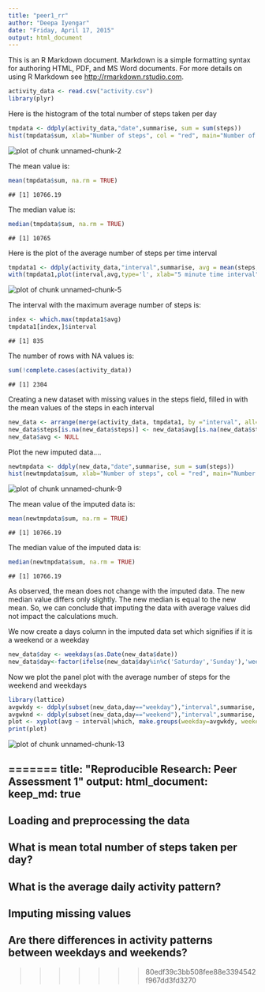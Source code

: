 ```yaml
---
title: "peer1_rr"
author: "Deepa Iyengar"
date: "Friday, April 17, 2015"
output: html_document
---
```


This is an R Markdown document. Markdown is a simple formatting syntax for authoring HTML, PDF, and MS Word documents. For more details on using R Markdown see <http://rmarkdown.rstudio.com>.



```r
activity_data <- read.csv("activity.csv")
library(plyr)
```
Here is the histogram of the total number of steps taken per day


```r
tmpdata <- ddply(activity_data,"date",summarise, sum = sum(steps))
hist(tmpdata$sum, xlab="Number of steps", col = "red", main="Number of steps per day")
```

![plot of chunk unnamed-chunk-2](figure/unnamed-chunk-2-1.png) 

The mean value is:


```r
mean(tmpdata$sum, na.rm = TRUE)
```

```
## [1] 10766.19
```
The median value is:


```r
median(tmpdata$sum, na.rm = TRUE)
```

```
## [1] 10765
```
Here is the plot of the average number of steps per time interval

```r
tmpdata1 <- ddply(activity_data,"interval",summarise, avg = mean(steps, na.rm=TRUE))
with(tmpdata1,plot(interval,avg,type='l', xlab="5 minute time interval",ylab="Average steps"))
```

![plot of chunk unnamed-chunk-5](figure/unnamed-chunk-5-1.png) 

The interval with the maximum average number of steps is:

```r
index <- which.max(tmpdata1$avg)
tmpdata1[index,]$interval
```

```
## [1] 835
```
The number of rows with NA values is:

```r
sum(!complete.cases(activity_data))
```

```
## [1] 2304
```
Creating a new dataset with missing values in the steps field, filled in with the mean values of the steps in each interval

```r
new_data <- arrange(merge(activity_data, tmpdata1, by ="interval", all=TRUE), date)
new_data$steps[is.na(new_data$steps)] <- new_data$avg[is.na(new_data$steps)]
new_data$avg <- NULL
```
Plot the new imputed data....

```r
newtmpdata <- ddply(new_data,"date",summarise, sum = sum(steps))
hist(newtmpdata$sum, xlab="Number of steps", col = "red", main="Number of steps per day (imputed data)")
```

![plot of chunk unnamed-chunk-9](figure/unnamed-chunk-9-1.png) 

The mean value of the imputed data is:


```r
mean(newtmpdata$sum, na.rm = TRUE)
```

```
## [1] 10766.19
```
The median value of the imputed data is:


```r
median(newtmpdata$sum, na.rm = TRUE)
```

```
## [1] 10766.19
```

As observed, the mean does not change with the imputed data. The new median value differs only slightly. The new median is equal to the new mean. So, we can conclude that imputing the data with average values did not impact the calculations much.

We now create a days column in the imputed data set which signifies if it is a weekend or a weekday

```r
new_data$day <- weekdays(as.Date(new_data$date))
new_data$day<-factor(ifelse(new_data$day%in%c('Saturday','Sunday'),'weekend','weekday'))
```

Now we plot the panel plot with the average number of steps for the weekend and weekdays 

```r
library(lattice)
avgwkdy <- ddply(subset(new_data,day=="weekday"),"interval",summarise, avg = mean(steps, na.rm=TRUE))
avgwknd <- ddply(subset(new_data,day=="weekend"),"interval",summarise, avg = mean(steps, na.rm=TRUE))
plot <- xyplot(avg ~ interval|which, make.groups(weekday=avgwkdy, weekend=avgwknd),xlab = "interval", ylab="average steps", type = "l",main = "Average Steps by Interval", layout = c(1, 2))
print(plot)
```

![plot of chunk unnamed-chunk-13](figure/unnamed-chunk-13-1.png) 

                        

=======
title: "Reproducible Research: Peer Assessment 1"
output: 
  html_document:
    keep_md: true
---


## Loading and preprocessing the data



## What is mean total number of steps taken per day?



## What is the average daily activity pattern?



## Imputing missing values



## Are there differences in activity patterns between weekdays and weekends?
>>>>>>> 80edf39c3bb508fee88e3394542f967dd3fd3270
